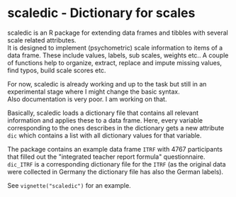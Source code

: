 # scaledic - Dictionary for scales

scaledic is an R package for extending data frames and tibbles with several scale related attributes.    
It is designed to implement (psychometric) scale information to items of a data frame. 
  These include values, labels, sub scales, weights etc.. A couple of functions help to organize, extract, replace and impute missing values, find typos, build scale scores etc.

For now, scaledic is already working and up to the task but still in an experimental stage where I might change the basic syntax.  
Also documentation is very poor. I am working on that.

Basically, scaledic loads a dictionary file that contains all relevant information and applies these to a data frame. Here, every variable corresponding to the ones describes in the dictionary gets a new attribute `dic` which contains a list with all dictionary values for that variable.  

The package contains an example data frame `ITRF` with 4767 participants that filled out the "integrated teacher report formula" questionnaire. `dic_ITRF` is a corresponding dictionary file for the `ITRF` (as the original data were collected in Germany the dictionary file has also the German labels).  

See  `vignette("scaledic")` for an example.








